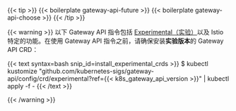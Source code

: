 ---
---
{{< tip >}}
{{< boilerplate gateway-api-future >}}
{{< boilerplate gateway-api-choose >}}
{{< /tip >}}

{{< warning >}}
以下 Gateway API 指令包括 [Experimental（实验）](https://gateway-api.sigs.k8s.io/geps/overview/#status)以及
Istio 特定的功能。在使用 Gateway API 指令之前，请确保安装**实验版本**的 Gateway API CRD：

{{< text syntax=bash snip_id=install_experimental_crds >}}
$ kubectl kustomize "github.com/kubernetes-sigs/gateway-api/config/crd/experimental?ref={{< k8s_gateway_api_version >}}" | kubectl apply -f -
{{< /text >}}

{{< /warning >}}
